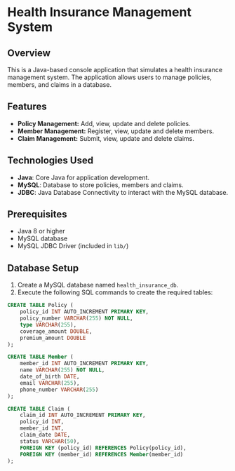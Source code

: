 # Health Insurance Management System

## Overview
This is a Java-based console application that simulates a health insurance management system. The application allows users to manage policies, members, and claims in a database.

## Features
- **Policy Management:** Add, view, update and delete policies.
- **Member Management:** Register, view, update and delete members.
- **Claim Management:** Submit, view, update and delete claims.

## Technologies Used
- **Java**: Core Java for application development.
- **MySQL**: Database to store policies, members and claims.
- **JDBC**: Java Database Connectivity to interact with the MySQL database.

## Prerequisites
- Java 8 or higher
- MySQL database
- MySQL JDBC Driver (included in `lib/`)

## Database Setup
1. Create a MySQL database named `health_insurance_db`.
2. Execute the following SQL commands to create the required tables:

```sql
CREATE TABLE Policy (
    policy_id INT AUTO_INCREMENT PRIMARY KEY,
    policy_number VARCHAR(255) NOT NULL,
    type VARCHAR(255),
    coverage_amount DOUBLE,
    premium_amount DOUBLE
);

CREATE TABLE Member (
    member_id INT AUTO_INCREMENT PRIMARY KEY,
    name VARCHAR(255) NOT NULL,
    date_of_birth DATE,
    email VARCHAR(255),
    phone_number VARCHAR(255)
);

CREATE TABLE Claim (
    claim_id INT AUTO_INCREMENT PRIMARY KEY,
    policy_id INT,
    member_id INT,
    claim_date DATE,
    status VARCHAR(50),
    FOREIGN KEY (policy_id) REFERENCES Policy(policy_id),
    FOREIGN KEY (member_id) REFERENCES Member(member_id)
);
